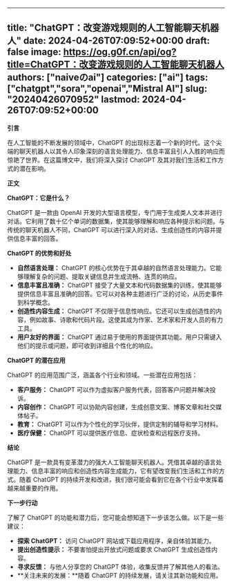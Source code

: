 
---
title: "ChatGPT：改变游戏规则的人工智能聊天机器人"
date: 2024-04-26T07:09:52+00:00
draft: false
image: https://og.g0f.cn/api/og?title=ChatGPT：改变游戏规则的人工智能聊天机器人
authors: ["naiveのai"]
categories: ["ai"]
tags: ["chatgpt","sora","openai","Mistral AI"]
slug: "20240426070952"
lastmod: 2024-04-26T07:09:52+00:00
---
**引言**

在人工智能的不断发展的领域中，ChatGPT 的出现标志着一个新的时代。这个尖端的聊天机器人以其令人印象深刻的语言处理能力、信息丰富且引人入胜的响应而惊艳了世界。在这篇博文中，我们将深入探讨 ChatGPT 及其对我们生活和工作方式的潜在影响。

**正文**

**ChatGPT：它是什么？**

ChatGPT 是一款由 OpenAI 开发的大型语言模型，专门用于生成类人文本并进行对话。它利用了数十亿个单词的数据集，使其能够理解和响应各种提示和问题。与传统的聊天机器人不同，ChatGPT 可以进行深入的对话、生成创造性的内容并提供信息丰富的回答。

**ChatGPT 的优势和好处**

* **自然语言处理：** ChatGPT 的核心优势在于其卓越的自然语言处理能力。它能够理解复杂的问题、提取关键信息并生成流畅、连贯的响应。
* **信息丰富且准确：** ChatGPT 接受了大量文本和代码数据集的训练，使其能够提供信息丰富且准确的回答。它可以对各种主题进行广泛的讨论，从历史事件到科学概念。
* **创造性内容生成：** ChatGPT 不仅限于信息性响应。它还可以生成创造性的内容，例如故事、诗歌和代码片段。这使其成为作家、艺术家和开发人员的有力工具。
* **用户友好的界面：** ChatGPT 通过易于使用的界面提供其功能。用户只需键入他们的提示或问题，即可收到详细且个性化的响应。

**ChatGPT 的潜在应用**

ChatGPT 的应用范围广泛，涵盖各个行业和领域。一些潜在应用包括：

* **客户服务：** ChatGPT 可以作为虚拟客户服务代表，回答客户问题并解决投诉。
* **内容创作：** ChatGPT 可以协助内容创建，生成创意文案、博客文章和社交媒体帖子。
* **教育：** ChatGPT 可以作为个性化的学习伙伴，提供定制的辅导和学习材料。
* **医疗保健：** ChatGPT 可以提供医疗信息、症状检查和远程医疗支持。

**结论**

ChatGPT 是一款具有变革潜力的强大人工智能聊天机器人。凭借其卓越的语言处理能力、信息丰富的响应和创造性内容生成能力，它有望改变我们生活和工作的方式。随着 ChatGPT 的持续开发和改进，我们很可能会看到它在各个行业中发挥着越来越重要的作用。

**下一步行动**

了解了 ChatGPT 的功能和潜力后，您可能会想知道下一步该怎么做。以下是一些建议：

* **探索 ChatGPT：** 访问 ChatGPT 网站或下载应用程序，亲自体验其能力。
* **提出创造性提示：** 不要害怕提出开放式问题或要求 ChatGPT 生成创造性内容。
* **寻求反馈：** 与他人分享您的 ChatGPT 体验，收集反馈并了解其他人的看法。
* **关注未来的发展：**随着 ChatGPT 的持续发展，请关注其新功能和应用。